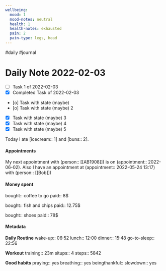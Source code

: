 ```yaml
---
wellbeing:
  mood: 1
  mood-notes: neutral
  health: 1
  health-notes: exhausted
  pain: 2
  pain-type: legs, head
---
```

#daily #journal

# Daily Note 2022-02-03

- [ ] Task 1 of 2022-02-03
- [x] Completed Task of 2022-02-03
- [o] Task with state (maybe)
- [o] Task with state (maybe) 2
- [x] Task with state (maybe) 3
- [x] Task with state (maybe) 4
- [x] Task with state (maybe) 5

Today I ate [icecream:: 1] and [buns:: 2].

#### Appointments
My next appointment with (person:: [[AB1908]]) is on (appointment:: 2022-06-02).
Also I have an appointment at (appointment:: 2022-05-24 13:17) with (person:: [[Bob]])

#### Money spent

bought:: coffee to go
paid:: 8$

bought:: fish and chips
paid:: 12.75$

bought:: shoes
paid:: 78$


#### Metadata

**Daily Routine**
wake-up:: 06:52
lunch:: 12:00
dinner:: 15:48
go-to-sleep:: 22:56

**Workout**
training:: 23m
situps:: 4
steps:: 5842

**Good habits**
praying:: yes
breathing:: yes
beingthankful:: 
slowdown:: yes
